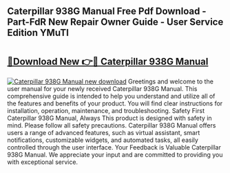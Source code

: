 ## Caterpillar 938G Manual Free Pdf Download - Part-FdR New Repair Owner Guide - User Service Edition YMuTI

# <h2><a href="http://bc41817.oget.top/?id=Caterpillar+938G+Manual">🔗Download New 👉🔴 Caterpillar 938G Manual</a></h2>

[![Caterpillar 938G Manual new download](https://i.imgur.com/5g1atiW.png)](http://bc41817.oget.top/?id=Caterpillar+938G+Manual)
Greetings and welcome to the user manual for your newly received Caterpillar 938G Manual. This comprehensive guide is intended to help you understand and utilize all of the features and benefits of your product. You will find clear instructions for installation, operation, maintenance, and troubleshooting. Safety First Caterpillar 938G Manual, Always This product is designed with safety in mind. Please follow all safety precautions. Caterpillar 938G Manual offers users a range of advanced features, such as virtual assistant, smart notifications, customizable widgets, and automated tasks, all easily controlled through the user interface. Your Feedback is Valuable Caterpillar 938G Manual. We appreciate your input and are committed to providing you with exceptional service.
